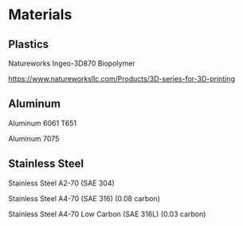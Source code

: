# Materials

## Plastics

Natureworks Ingeo-3D870 Biopolymer

https://www.natureworksllc.com/Products/3D-series-for-3D-printing

## Aluminum

Aluminum 6061 T651

Aluminum 7075

## Stainless Steel

Stainless Steel A2-70 (SAE 304)

Stainless Steel A4-70 (SAE 316) (0.08 carbon)

Stainless Steel A4-70 Low Carbon (SAE 316L) (0.03 carbon)


